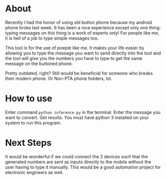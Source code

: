 # About
Recently I had the honor of using old button phone because my android phone broke last week. It has been a nice experience except only one thing: typing messages on this thing is a work of experts only! For people like me, it is hell of a job to type simple messages too.

This tool is for the use of poeple like me. It makes your life easier by allowing you to type the message you want to send directly into the tool and the tool will give you the numbers you have to type to get the same message on the buttoned phone.

Pretty outdated, right? Still would be beneficial for someone who breaks their modern phone. Or Non-PTA phone holders, lol.

# How to use
Enter command `python inference.py` in the terminal. Enter the message you want to convert. Get results. You must have python 3 installed on your system to run this program.

# Next Steps
It would be wonderful if we could connect the 2 devices such that the generated numbers are sent as inputs directly to the mobile without the user having to type it manually. This would be a good automation project for electronic engineers as well.